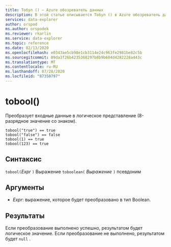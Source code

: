```yaml
---
title: Тобул () — Azure обозреватель данных
description: В этой статье описывается Тобул () в Azure обозреватель данных.
services: data-explorer
author: orspod
ms.author: orspodek
ms.reviewer: rkarlin
ms.service: data-explorer
ms.topic: reference
ms.date: 02/13/2020
ms.openlocfilehash: e0343ae5cb98e1cb3114e24c963fe2981be82c5b
ms.sourcegitcommit: 09da3f26b4235368297b8b9b604d4282228a443c
ms.translationtype: MT
ms.contentlocale: ru-RU
ms.lasthandoff: 07/28/2020
ms.locfileid: "87350797"
---
```

# <a name="tobool"></a>tobool()

Преобразует входные данные в логическое представление (8-разрядное значение со знаком).

```kusto
tobool("true") == true
tobool("false") == false
tobool(1) == true
tobool(123) == true
```

## <a name="syntax"></a>Синтаксис

`tobool(`*Expr* `)` 
 Выражение `toboolean(` *Выражение* `)` псевдоним

## <a name="arguments"></a>Аргументы

* *Expr*: выражение, которое будет преобразовано в тип Boolean. 

## <a name="returns"></a>Результаты

Если преобразование выполнено успешно, результатом будет логическое значение.
Если преобразование не выполнено, результатом будет `null` .
